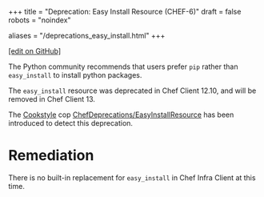 +++
title = "Deprecation: Easy Install Resource (CHEF-6)"
draft = false
robots = "noindex"


aliases = "/deprecations_easy_install.html"
+++

[\[edit on GitHub\]](https://github.com/chef/chef-web-docs/blob/master/content/deprecations_easy_install.md)



The Python community recommends that users prefer `pip` rather than
`easy_install` to install python packages.

The `easy_install` resource was deprecated in Chef Client 12.10, and
will be removed in Chef Client 13.

The [Cookstyle](/workstation/cookstyle/) cop
[ChefDeprecations/EasyInstallResource](https://github.com/chef/cookstyle/blob/master/docs/cops_chefdeprecations.md#chefdeprecationseasyinstallresource)
has been introduced to detect this deprecation.

Remediation
===========

There is no built-in replacement for `easy_install` in Chef Infra Client
at this time.
